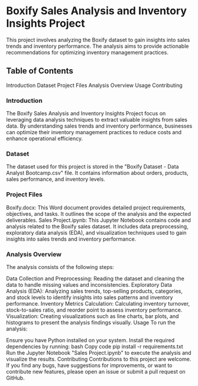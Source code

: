 # Boxify Sales Analysis and Inventory Insights Project
This project involves analyzing the Boxify dataset to gain insights into sales trends and inventory performance. The analysis aims to provide actionable recommendations for optimizing inventory management practices.

## Table of Contents
Introduction
Dataset
Project Files
Analysis Overview
Usage
Contributing

### Introduction
The Boxify Sales Analysis and Inventory Insights Project focus on leveraging data analysis techniques to extract valuable insights from sales data. By understanding sales trends and inventory performance, businesses can optimize their inventory management practices to reduce costs and enhance operational efficiency.

### Dataset
The dataset used for this project is stored in the "Boxify Dataset - Data Analyst Bootcamp.csv" file. It contains information about orders, products, sales performance, and inventory levels.

### Project Files
Boxify.docx: This Word document provides detailed project requirements, objectives, and tasks. It outlines the scope of the analysis and the expected deliverables.
Sales Project.ipynb: This Jupyter Notebook contains code and analysis related to the Boxify sales dataset. It includes data preprocessing, exploratory data analysis (EDA), and visualization techniques used to gain insights into sales trends and inventory performance.

### Analysis Overview
The analysis consists of the following steps:

Data Collection and Preprocessing: Reading the dataset and cleaning the data to handle missing values and inconsistencies.
Exploratory Data Analysis (EDA): Analyzing sales trends, top-selling products, categories, and stock levels to identify insights into sales patterns and inventory performance.
Inventory Metrics Calculation: Calculating inventory turnover, stock-to-sales ratio, and reorder point to assess inventory performance.
Visualization: Creating visualizations such as line charts, bar plots, and histograms to present the analysis findings visually.
Usage
To run the analysis:

Ensure you have Python installed on your system.
Install the required dependencies by running:
bash
Copy code
pip install -r requirements.txt
Run the Jupyter Notebook "Sales Project.ipynb" to execute the analysis and visualize the results.
Contributing
Contributions to this project are welcome. If you find any bugs, have suggestions for improvements, or want to contribute new features, please open an issue or submit a pull request on GitHub.
